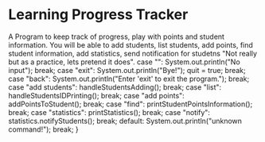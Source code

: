# Learning Progress Tracker

A Program to keep track of progress, play with points and student information. You will be able to add students, list students, add points, find student information, add statistics, send notification for studetns "Not really but as a practice, lets pretend it does".
                case "":
                    System.out.println("No input");
                    break;
                case "exit":
                    System.out.println("Bye!");
                    quit = true;
                    break;
                case "back":
                    System.out.println("Enter 'exit' to exit the program.");
                    break;
                case "add students":
                    handleStudentsAdding();
                    break;
                case "list":
                    handleStudentsIDPrinting();
                    break;
                case "add points":
                    addPointsToStudent();
                    break;
                case "find":
                    printStudentPointsInformation();
                    break;
                case "statistics":
                    printStatistics();
                    break;
                case "notify":
                    statistics.notifyStudents();
                    break;
                default:
                    System.out.println("unknown command!");
                    break;
            }
        
